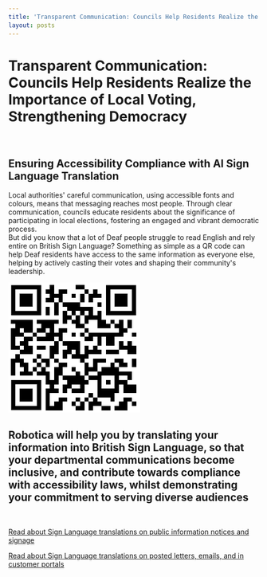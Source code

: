 ```yaml
---
title: 'Transparent Communication: Councils Help Residents Realize the Importance of Local Voting, Strengthening Democracy'
layout: posts
---
```


# Transparent Communication: Councils Help Residents Realize the Importance of Local Voting, Strengthening Democracy

![]()

## Ensuring Accessibility Compliance with AI Sign Language Translation

Local authorities' careful communication, using accessible fonts and colours, means that messaging reaches most people.  Through clear communication, councils educate residents about the significance of participating in local elections, fostering an engaged and vibrant democratic process.  
But did you know that a lot of Deaf people struggle to read English and rely entire on British Sign Language?
Something as simple as a QR code can help Deaf residents have access to the same information as everyone else, helping by actively casting their votes and shaping their community's leadership.

![QR Code](/posts/images/qr-contact.png)

## Robotica will help you by translating your information into British Sign Language, so that your departmental communications become inclusive, and contribute towards compliance with accessibility laws, whilst demonstrating your commitment to serving diverse audiences

<br/>

[Read about Sign Language translations on public information notices and signage](/solutions/gazette)

[Read about Sign Language translations on posted letters, emails, and in customer portals](/solutions/correspondent)
